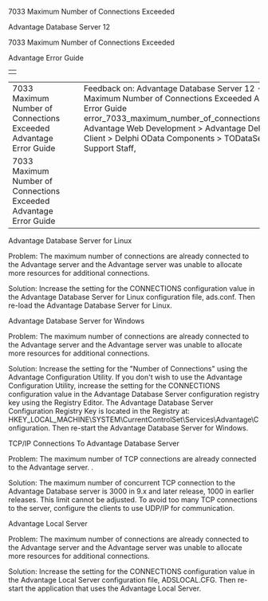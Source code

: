 7033 Maximum Number of Connections Exceeded




Advantage Database Server 12  

7033 Maximum Number of Connections Exceeded

Advantage Error Guide

|  |
| --- |
|  |

|  |  |  |  |  |
| --- | --- | --- | --- | --- |
| 7033 Maximum Number of Connections Exceeded  Advantage Error Guide |  |  | Feedback on: Advantage Database Server 12 - 7033 Maximum Number of Connections Exceeded Advantage Error Guide error\_7033\_maximum\_number\_of\_connections\_exceeded Advantage Web Development > Advantage Delphi OData Client > Delphi OData Components > TODataSet / Dear Support Staff, |  |
| 7033 Maximum Number of Connections Exceeded  Advantage Error Guide |  |  |  |  |

Advantage Database Server for Linux

Problem: The maximum number of connections are already connected to the Advantage server and the Advantage server was unable to allocate more resources for additional connections.

Solution: Increase the setting for the CONNECTIONS configuration value in the Advantage Database Server for Linux configuration file, ads.conf. Then re-load the Advantage Database Server for Linux.

Advantage Database Server for Windows

Problem: The maximum number of connections are already connected to the Advantage server and the Advantage server was unable to allocate more resources for additional connections.

Solution: Increase the setting for the "Number of Connections" using the Advantage Configuration Utility. If you don't wish to use the Advantage Configuration Utility, increase the setting for the CONNECTIONS configuration value in the Advantage Database Server configuration registry key using the Registry Editor. The Advantage Database Server Configuration Registry Key is located in the Registry at: HKEY\_LOCAL\_MACHINE\SYSTEM\CurrentControlSet\Services\Advantage\Configuration. Then re-start the Advantage Database Server for Windows.

TCP/IP Connections To Advantage Database Server

Problem: The maximum number of TCP connections are already connected to the Advantage server. .

Solution: The maximum number of concurrent TCP connection to the Advantage Database server is 3000 in 9.x and later release, 1000 in earlier releases. This limit cannot be adjusted. To avoid too many TCP connections to the server, configure the clients to use UDP/IP for communication.

Advantage Local Server

Problem: The maximum number of connections are already connected to the Advantage server and the Advantage server was unable to allocate more resources for additional connections.

Solution: Increase the setting for the CONNECTIONS configuration value in the Advantage Local Server configuration file, ADSLOCAL.CFG. Then re-start the application that uses the Advantage Local Server.